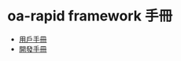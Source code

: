 # oa-rapid framework 手冊

* [用戶手冊](https://oa-rapid.github.io/user-manual/)
* [開發手冊](https://oa-rapid.github.io/dev-manual/)